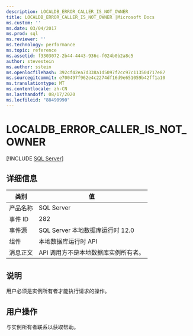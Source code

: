 ```yaml
---
description: LOCALDB_ERROR_CALLER_IS_NOT_OWNER
title: LOCALDB_ERROR_CALLER_IS_NOT_OWNER |Microsoft Docs
ms.custom: ''
ms.date: 03/04/2017
ms.prod: sql
ms.reviewer: ''
ms.technology: performance
ms.topic: reference
ms.assetid: f3303072-2b44-4443-936c-f024b0b2a8c5
author: stevestein
ms.author: sstein
ms.openlocfilehash: 392cf42ea7d338a1d5097f2cc97c113504717e87
ms.sourcegitcommit: e700497f962e4c2274df16d9e651059b42ff1a10
ms.translationtype: MT
ms.contentlocale: zh-CN
ms.lasthandoff: 08/17/2020
ms.locfileid: "88490990"
---
```

# <a name="localdb_error_caller_is_not_owner"></a>LOCALDB_ERROR_CALLER_IS_NOT_OWNER
 [!INCLUDE [SQL Server](../../includes/applies-to-version/sqlserver.md)]
    
## <a name="details"></a>详细信息  
  
|类别|值|  
|-|-|  
|产品名称|SQL Server|  
|事件 ID|282|  
|事件源|SQL Server 本地数据库运行时 12.0|  
|组件|本地数据库运行时 API|  
|消息正文|API 调用方不是本地数据库实例所有者。|  
  
## <a name="explanation"></a>说明  
 用户必须是实例所有者才能执行请求的操作。  
  
## <a name="user-action"></a>用户操作  
 与实例所有者联系以获取帮助。  
  
  
